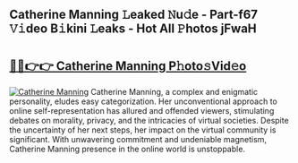 ## Catherine Manning 𝙻eaked 𝙽u𝚍e - Part-f67 𝚅𝚒deo B𝚒kini 𝙻eaks - Hot All 𝙿hotos jFwaH

# <h2><a href="http://ld50ts9.urlbe.top/?page=Catherine+Manning">🔗🔗👉👉 Catherine Manning P𝚑oto𝚜Vid𝚎o</a></h2>

[![Catherine Manning](https://i.imgur.com/eBuTRDB.gif)](http://ld50ts9.urlbe.top/?page=Catherine+Manning)
Catherine Manning, a complex and enigmatic personality, eludes easy categorization. Her unconventional approach to online self-representation has allured and offended viewers, stimulating debates on morality, privacy, and the intricacies of virtual societies. Despite the uncertainty of her next steps, her impact on the virtual community is significant. With unwavering commitment and undeniable magnetism, Catherine Manning presence in the online world is unstoppable.
